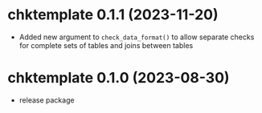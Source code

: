 <!-- NEWS.md is maintained by https://fledge.cynkra.com, contributors should not edit this file -->

# chktemplate 0.1.1 (2023-11-20)

- Added new argument to `check_data_format()` to allow separate checks for complete sets of tables and joins between tables

# chktemplate 0.1.0 (2023-08-30)

- release package
